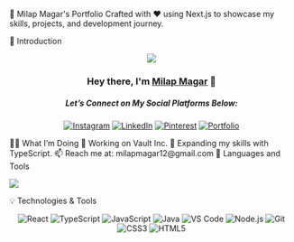 🌟 Milap Magar's Portfolio
Crafted with ❤️ using Next.js to showcase my skills, projects, and development journey.

🎉 Introduction
<p align="center"> <img src="https://readme-typing-svg.demolab.com/?lines=I'm%20a%20Frontend%20Developer;Creative%20Designer;Problem%20Solver;Continuous%20Learner&font=Fira%20Code&center=true&width=700&height=45&color=ffa500&vCenter=true&pause=1000&size=25" /></a> </p> <h3 align="center">Hey there, I'm <a href="https://github.com/Milap-Magar">Milap Magar</a> 👋</h3> <h5 align="center">Let’s Connect on My Social Platforms Below:</h5> <p align="center"> <a href="https://www.instagram.com/milaapeeey/" target="_blank"><img alt="Instagram" title="Instagram" src="https://img.shields.io/badge/-Instagram-E4405F?style=for-the-badge&logo=instagram&logoColor=white"/></a> <a href="https://www.linkedin.com/in/milap-magar-21427a229/" target="_blank"><img alt="LinkedIn" title="LinkedIn" src="https://img.shields.io/badge/-LinkedIn-0077B5?style=for-the-badge&logo=linkedin&logoColor=white"/></a> <a href="https://www.pinterest.com/milapeeey/" target="_blank"><img alt="Pinterest" title="Pinterest" src="https://img.shields.io/badge/-Pinterest-BD081C?style=for-the-badge&logo=pinterest&logoColor=white"/></a> <a href="https://milap-magar.netlify.app/" target="_blank"><img alt="Portfolio" title="Portfolio" src="https://img.shields.io/badge/-Portfolio-0a0a0a?style=for-the-badge&logo=react&logoColor=61DAFB"/></a> </p>
👨‍💻 What I’m Doing
🔭 Working on Vault Inc.
🌱 Expanding my skills with TypeScript.
📫 Reach me at: milapmagar12@gmail.com
🔧 Languages and Tools
<p align="left"> <a href="https://github.com/Milap-Magar"> <img src="https://skillicons.dev/icons?i=vscode,replit,github,mongodb,css,html,js,express,bots,nodejs,react,nextjs,java,spring,tailwindcss,mui,threejs,redux"> </a> </p>
💡 Technologies & Tools
<p align="center"> <img src="https://img.shields.io/badge/-React-61DAFB?style=for-the-badge&logo=react&logoColor=white" alt="React"/> <img src="https://img.shields.io/badge/-TypeScript-007ACC?style=for-the-badge&logo=typescript&logoColor=white" alt="TypeScript"/> <img src="https://img.shields.io/badge/-JavaScript-F7DF1E?style=for-the-badge&logo=javascript&logoColor=black" alt="JavaScript"/> <img src="https://img.shields.io/badge/-Java-007396?style=for-the-badge&logo=java&logoColor=white" alt="Java"/> <img src="https://img.shields.io/badge/-VS%20Code-0078D4?style=for-the-badge&logo=visual-studio-code&logoColor=white" alt="VS Code"/> <img src="https://img.shields.io/badge/-Node.js-339933?style=for-the-badge&logo=node.js&logoColor=white" alt="Node.js"/> <img src="https://img.shields.io/badge/-Git-F05032?style=for-the-badge&logo=git&logoColor=white" alt="Git"/> <img src="https://img.shields.io/badge/-CSS3-1572B6?style=for-the-badge&logo=css3&logoColor=white" alt="CSS3"/> <img src="https://img.shields.io/badge/-HTML5-E34F26?style=for-the-badge&logo=html5&logoColor=white" alt="HTML5"/> </p>
